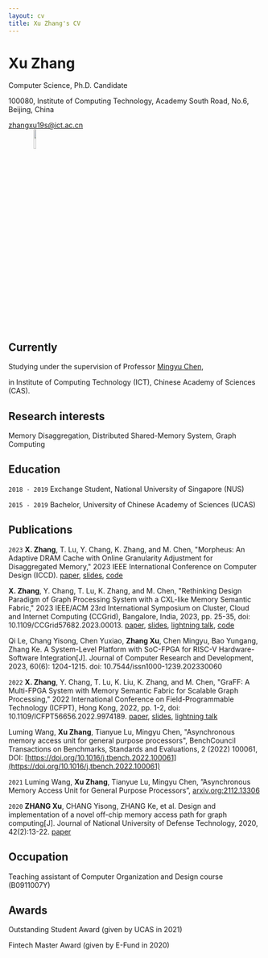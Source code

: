 ```yaml
---
layout: cv
title: Xu Zhang's CV
---
```

# Xu Zhang

Computer Science, Ph.D. Candidate

100080, Institute of Computing Technology, Academy South Road, No.6, Beijing, China


<div id="webaddress">
<a href="zhangxu19s@ict.ac.cn">zhangxu19s@ict.ac.cn</a>
</div>

<div id="selfi">
<img src="selfi.jpg" style="
    width: 10%;
    position: relative;
    left: 10%;
">
</div>


## Currently

Studying under the supervision of Professor <a href="http://asg.ict.ac.cn/cmy/">Mingyu Chen</a>, 

in Institute of Computing Technology (ICT), Chinese Academy of Sciences (CAS).


## Research interests

Memory Disaggregation, Distributed Shared-Memory System, Graph Computing


## Education

`2018 - 2019`
Exchange Student, National University of Singapore (NUS)

`2015 - 2019`
Bachelor, University of Chinese Academy of Sciences (UCAS)


## Publications

`2023`
**X. Zhang**, T. Lu, Y. Chang, K. Zhang, and M. Chen, "Morpheus: An Adaptive DRAM Cache with Online Granularity Adjustment for Disaggregated Memory," 2023 IEEE International Conference on Computer Design (ICCD). [paper](./Morpheus/ICCD23_submitted.pdf), [slides](./Morpheus/[ICCD23%20paper%20140%20slides]Morpheus%20An%20Adaptive%20DRAM%20Cache%20with%20Online%20Granularity%20Adjustment%20for%20Disaggregated%20Memory.pdf), [code](https://github.com/zxhero/Morpheus)

**X. Zhang**, Y. Chang, T. Lu, K. Zhang, and M. Chen, "Rethinking Design Paradigm of Graph Processing System with a CXL-like Memory Semantic Fabric," 2023 IEEE/ACM 23rd International Symposium on Cluster, Cloud and Internet Computing (CCGrid), Bangalore, India, 2023, pp. 25-35, doi: 10.1109/CCGrid57682.2023.00013. [paper](https://ieeexplore.ieee.org/abstract/document/10171525), [slides](GraCXL/CCGRID23_GraCXL_slides.pdf), [lightning talk](https://www.bilibili.com/video/BV1Sa4y1G7PD/), [code](https://gitlab.agileserve.org.cn:8001/zhangxu/gracxl)

Qi Le, Chang Yisong, Chen Yuxiao, **Zhang Xu**, Chen Mingyu, Bao Yungang, Zhang Ke. A System-Level Platform with SoC-FPGA for RISC-V Hardware-Software Integration[J]. Journal of Computer Research and Development, 2023, 60(6): 1204-1215. doi: 10.7544/issn1000-1239.202330060

`2022`
**X. Zhang**, Y. Chang, T. Lu, K. Liu, K. Zhang, and M. Chen, "GraFF: A Multi-FPGA System with Memory Semantic Fabric for Scalable Graph Processing," 2022 International Conference on Field-Programmable Technology (ICFPT), Hong Kong, 2022, pp. 1-2, doi: 10.1109/ICFPT56656.2022.9974189. [paper](https://ieeexplore.ieee.org/document/9974189), [slides](Graff/FPT22_presentation.pdf), [lightning talk](https://www.bilibili.com/video/BV1eM411u788/)

Luming Wang, **Xu Zhang**, Tianyue Lu, Mingyu Chen, "Asynchronous memory access unit for general purpose processors", BenchCouncil Transactions on Benchmarks, Standards and Evaluations, 2 (2022) 100061, DOI: [https://doi.org/10.1016/j.tbench.2022.100061](https://doi.org/10.1016/j.tbench.2022.100061)

`2021`
Luming Wang, **Xu Zhang**, Tianyue Lu, Mingyu Chen, ”Asynchronous Memory Access Unit for General Purpose Processors”, [arxiv.org:2112.13306](https://arxiv.org/abs/2112.13306)

`2020`
**ZHANG Xu**, CHANG Yisong, ZHANG Ke, et al. Design and implementation of a novel off-chip memory access path for graph computing[J]. Journal of National University of Defense Technology, 2020, 42(2):13-22. [paper](http://journal.nudt.edu.cn/gfkjdxxb/ch/reader/view_abstract.aspx?file_no=202002002&flag=1)

## Occupation

Teaching assistant of Computer Organization and Design course (B0911007Y)

## Awards

Outstanding Student Award (given by UCAS in 2021)

Fintech Master Award (given by E-Fund in 2020)


<!-- ### Footer

Last updated: Mar 2023 -->


